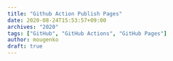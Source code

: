 ```yaml
---
title: "Github Action Publish Pages"
date: 2020-08-24T15:53:57+09:00
archives: "2020"
tags: ["GitHub", "GitHub Actions", "GitHub Pages"]
author: mougenko
draft: true
---
```

